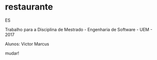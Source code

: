 # restaurante
ES

Trabalho para a Disciplina de Mestrado - Engenharia de Software - UEM - 2017

Alunos:
Victor
Marcus

mudar!
